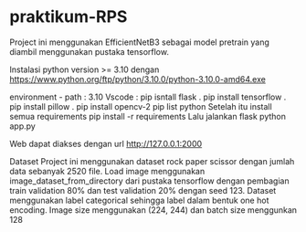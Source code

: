 # praktikum-RPS
Project ini menggunakan EfficientNetB3 sebagai model pretrain yang diambil menggunakan pustaka tensorflow.

Instalasi python version >= 3.10 dengan https://www.python.org/ftp/python/3.10.0/python-3.10.0-amd64.exe 

environment - path : 3.10 
Vscode : 
pip isntall flask . pip install tensorflow . pip install pillow . pip install opencv-2 
pip list python 
Setelah itu install semua requirements pip install -r requirements Lalu jalankan flask python app.py

Web dapat diakses dengan url http://127.0.0.1:2000 

Dataset Project ini menggunakan dataset rock paper scissor dengan jumlah data sebanyak 2520 file. Load image menggunakan image_dataset_from_directory dari pustaka tensorflow dengan pembagian train validation 80% dan test validation 20% dengan seed 123. Dataset menggunakan label categorical sehingga label dalam bentuk one hot encoding. Image size menggunakan (224, 244) dan batch size menggunkan 128



